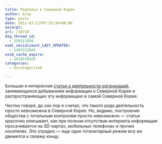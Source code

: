 ```yaml
---
title: Подполье в Северной Корее
author: Gray
type: posts
date: 2011-03-21T07:53:50+00:00
excerpt:
url: /10710
dsq_thread_id:
  - 259311458
esml_socialcount_LAST_UPDATED:
  - 1497222844
essb_cache_expire:
  - 1616534929
categories:
  - Uncategorized

---
```








Большая и интересная [статья о деятельности организаций][1], занимающихся добыванием информации о Северной Корее и распространяющих эту информацию в самой Северной Корее.

Честно говоря, до сих пор я считал, что такого рода деятельность просто невозможна в Северной Корее. Но, видимо, построение общества с тотальным контролем просто невозможно — статья красочно описывает, как при полном отсутствии интернета информация просачивается на SD-картах, мобильных телефонах и прочих носителях. Это отрадно — еще один тоталитарный режим все же движется к своему концу.

 [1]: http://www.theatlantic.com/magazine/print/2011/04/north-korea-8217-s-digital-underground/8414/
